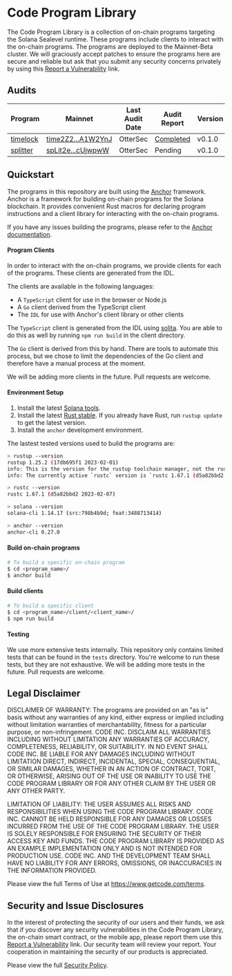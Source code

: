 # Code Program Library
The Code Program Library is a collection of on-chain programs targeting the
Solana Sealevel runtime. These programs include clients to interact with the
on-chain programs. The programs are deployed to the Mainnet-Beta cluster. We
will graciously accept patches to ensure the programs here are secure and
reliable but ask that you submit any security concerns privately by using this
[Report a Vulnerability](https://github.com/code-wallet/code-program-library/security/advisories/new)
link.

## Audits

| Program | Mainnet | Last Audit Date | Audit Report | Version | Commit |
| --- | --- | --- | --- | --- | --- |
| [timelock](https://github.com/code-wallet/code-program-library/tree/main/timelock) | [time2Z2...A1W2YnJ](https://explorer.solana.com/address/time2Z2SCnn3qYg3ULKVtdkh8YmZ5jFdKicnA1W2YnJ) | OtterSec | [Completed](https://github.com/code-wallet/code-program-library/tree/main/security/audits/getcode_timelock_audit_final.pdf) | v0.1.0 | [3d78dcf](https://github.com/code-wallet/code-program-library/commit/3d78dcf2201cdc047aed7a247e59522a5198e1a8) |
| [splitter](https://github.com/code-wallet/code-program-library/tree/main/splitter) | [spLit2e...cUjwpwW](https://explorer.solana.com/address/spLit2eb13Tz93if6aJM136nUWki5PVUsoEjcUjwpwW) | OtterSec | Pending | v0.1.0 | [3d78dcf](https://github.com/code-wallet/code-program-library/commit/3d78dcf2201cdc047aed7a247e59522a5198e1a8) |

## Quickstart

The programs in this repository are built using the
[Anchor](https://www.anchor-lang.com/) framework. Anchor is a framework for
building on-chain programs for the Solana blockchain. It provides convenient
Rust macros for declaring program instructions and a client library for
interacting with the on-chain programs.

If you have any issues building the programs, please refer to the [Anchor
documentation](https://www.anchor-lang.com/docs/installation).

#### Program Clients

In order to interact with the on-chain programs, we provide clients for each of
the programs. These clients are generated from the IDL.

The clients are available in the following languages:

* A `TypeScript` client for use in the browser or Node.js
* A `Go` client derived from the TypeScript client
* The `IDL` for use with Anchor's client library or other clients

The `TypeScript` client is generated from the IDL using [solita](https://github.com/metaplex-foundation/solita). You are able to do
this as well by running `npm run build` in the client directory. 

The `Go` client is derived from this by hand. There are tools to automate this
process, but we chose to limit the dependencies of the Go client and therefore
have a manual process at the moment. 

We will be adding more clients in the future. Pull requests are welcome.


#### Environment Setup

1. Install the latest [Solana tools](https://docs.solana.com/cli/install-solana-cli-tools).
2. Install the latest [Rust stable](https://rustup.rs/). If you already have Rust, run `rustup update` to get the latest version.
3. Install the `anchor` development environment.

The lastest tested versions used to build the programs are:

```bash
> rustup --version
rustup 1.25.2 (17db695f1 2023-02-01)
info: This is the version for the rustup toolchain manager, not the rustc compiler.
info: The currently active `rustc` version is `rustc 1.67.1 (d5a82bbd2 2023-02-07)`

> rustc --version
rustc 1.67.1 (d5a82bbd2 2023-02-07)

> solana --version
solana-cli 1.14.17 (src:798b4b9d; feat:3488713414)

> anchor --version
anchor-cli 0.27.0
```

#### Build on-chain programs

```bash
# To build a specific on-chain program
$ cd <program_name>/
$ anchor build
```

#### Build clients

```bash
# To build a specific client
$ cd <program_name>/client/<client_name>/
$ npm run build
```

#### Testing

We use more extensive tests internally. This repository only contains limited
tests that can be found in the `tests` directory. You're welcome to run
these tests, but they are not exhaustive. We will be adding more tests in the
future. Pull requests are welcome.

## Legal Disclaimer

DISCLAIMER OF WARRANTY: The programs are provided on an "as is" basis without any warranties of any kind, either express or implied including without limitation warranties of merchantability, fitness for a particular purpose, or non-infringement. CODE INC. DISCLAIM ALL WARRANTIES INCLUDING WITHOUT LIMITATION ANY WARRANTIES OF ACCURACY, COMPLETENESS, RELIABILITY, OR SUITABILITY. IN NO EVENT SHALL CODE INC. BE LIABLE FOR ANY DAMAGES INCLUDING WITHOUT LIMITATION DIRECT, INDIRECT, INCIDENTAL, SPECIAL, CONSEQUENTIAL, OR SIMILAR DAMAGES, WHETHER IN AN ACTION OF CONTRACT, TORT, OR OTHERWISE, ARISING OUT OF THE USE OR INABILITY TO USE THE CODE PROGRAM LIBRARY OR FOR ANY OTHER CLAIM BY THE USER OR ANY OTHER PARTY.

LIMITATION OF LIABILITY: THE USER ASSUMES ALL RISKS AND RESPONSIBILITIES WHEN USING THE CODE PROGRAM LIBRARY. CODE INC. CANNOT BE HELD RESPONSIBLE FOR ANY DAMAGES OR LOSSES INCURRED FROM THE USE OF THE CODE PROGRAM LIBRARY. THE USER IS SOLELY RESPONSIBLE FOR ENSURING THE SECURITY OF THEIR ACCESS KEY AND FUNDS. THE CODE PROGRAM LIBRARY IS PROVIDED AS AN EXAMPLE IMPLEMENTATION ONLY AND IS NOT INTENDED FOR PRODUCTION USE. CODE INC. AND THE DEVELOPMENT TEAM SHALL HAVE NO LIABILITY FOR ANY ERRORS, OMISSIONS, OR INACCURACIES IN THE INFORMATION PROVIDED.

Please view the full Terms of Use at https://www.getcode.com/terms.

## Security and Issue Disclosures

In the interest of protecting the security of our users and their funds, we ask
that if you discover any security vulnerabilities in the Code Program Library,
the on-chain smart contract, or the mobile app, please report them use this
[Report a Vulnerability](https://github.com/code-wallet/code-program-library/security/advisories/new)
link. Our security team will review your report. Your cooperation in maintaining
the security of our products is appreciated.

Please view the full [Security Policy](https://github.com/code-wallet/code-program-library/blob/main/SECURITY.md).
